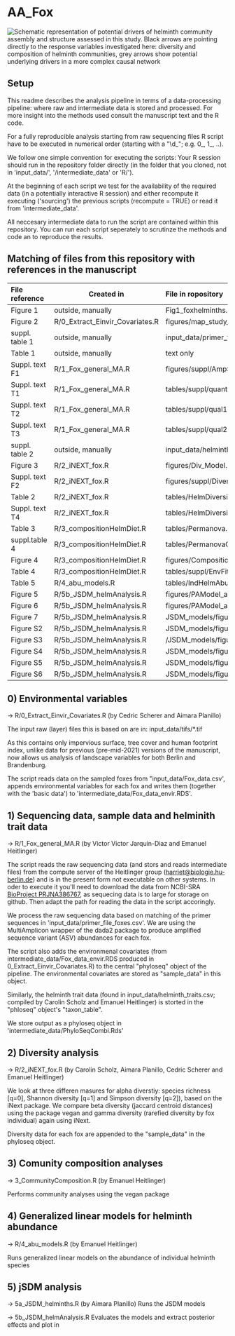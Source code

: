# AA_Fox


![Schematic representation of potential drivers of helminth community
 assembly and structure assessed in this study. Black arrows are
 pointing directly to the response variables investigated here:
 diversity and composition of helminth communities, grey arrows show
 potential underlying drivers in a more complex causal
 network](figures/Fig1_foxhelminths.png?raw=true "Drivers of helminth
 community structure")


## Setup 

This readme describes the analysis pipeline in terms of a
data-processing pipeline: where raw and intermediate data is stored
and processed. For more insight into the methods used consult the
manuscript text and the R code. 

For a fully reproducible analysis starting from raw sequencing files R
script have to be executed in numerical order (starting with a "\\d_";
e.g. 0_, 1_, ..).

We follow one simple convention for executing the scripts: Your R
session should run in the repository folder directly (in the folder
that you cloned, not in 'input_data/', '/intermediate_data' or 'R/').

At the beginning of each script we test for the availability of the
required data (in a potentially interactive R session) and either
recompute it executing ('sourcing') the previous scripts (recompute =
TRUE) or read it from 'intermediate_data'. 

All neccesary intermediate data to run the script are contained within
this repository. You can run each script seperately to scrutinze the
methods and code an to reproduce the results. 

## Matching of files from this repository with references in the manuscript

| File reference | Created in                      | File in ropository                                        |
|:---------------|---------------------------------|:----------------------------------------------------------|
| Figure 1       | outside, manually               | Fig1_foxhelminths.png/svg and above, in this readme       |
| Figure 2       | R/0_Extract_Einvir_Covariates.R | figures/map_study_overview_multi.png                      |
| suppl. table 1 | outside, manually               | input_data/primer_file_foxes.csv                          |
| Table 1        | outside, manually               | text only                                                 |
| Suppl. text F1 | R/1_Fox_general_MA.R            | figures/suppl/AmpSampleHeatmap.png                        |
| Suppl. text T1 | R/1_Fox_general_MA.R            | tables/suppl/quant.html                                   |
| Suppl. text T2 | R/1_Fox_general_MA.R            | tables/suppl/qual1.html                                   |
| Suppl. text T3 | R/1_Fox_general_MA.R            | tables/suppl/qual2.html                                   |
| suppl. table 2 | outside, manually               | input_data/helminth_traits.csv                            |
| Figure 3       | R/2_iNEXT_fox.R                 | figures/Div_Model.png                                     |
| Suppl. text F2 | R/2_iNEXT_fox.R                 | figures/suppl/DiversityHelminth.png                       |
| Table 2        | R/2_iNEXT_fox.R                 | tables/HelmDiversityArea.html                             |
| Suppl. text T4 | R/2_iNEXT_fox.R                 | tables/HelmDiversityConti.html                            |
| Table 3        | R/3_compositionHelmDiet.R       | tables/Permanova.csv                                      |
| suppl.table 4  | R/3_compositionHelmDiet.R       | tables/PermanovaConti.csv                                 |
| Figure 4       | R/3_compositionHelmDiet.R       | figures/CompositionEnvHelm.png                            |
| Table 4        | R/3_compositionHelmDiet.R       | tables/suppl/EnvFitnMDS.csv                               |
| Table 5        | R/4_abu_models.R                | tables/IndHelmAbu.html                                    |
| Figure 5       | R/5b_JSDM_helmAnalysis.R        | figures/PAModel_area_varpart.png                          |
| Figure 6       | R/5b_JSDM_helmAnalysis.R        | figures/PAModel_area_BetaCoefs.png                        |
| Figure 7       | R/5b_JSDM_helmAnalysis.R        | JSDM_models/figures_PA/PAModel_area_GammaCoefs_traits.png |
| Figure S2      | R/5b_JSDM_helmAnalysis.R        | JSDM_models/figures_PA/PAModel_area_sp_assoc.png          |
| Figure S3      | R/5b_JSDM_helmAnalysis.R        | /JSDM_models/figures_PA/VarPart_PAModel_grad.png          |
| Figure S4      | R/5b_JSDM_helmAnalysis.R        | JSDM_models/figures_PA/PAModel_grad_BetaCoefs.png         |
| Figure S5      | R/5b_JSDM_helmAnalysis.R        | JSDM_models/figures_PA/PAModel_grad_GammaCoefs_traits.png |
| Figure S6      | R/5b_JSDM_helmAnalysis.R        | JSDM_models/figures_PA/PAModel_grad_sp_assoc.png          |


## 0) Environmental variables

-> R/0_Extract_Einvir_Covariates.R (by Cedric Scherer and Aimara Planillo)
 
The input raw (layer) files this is based on are in:
input_data/tifs/*.tif

As this contains only impervious surface, tree cover and human
footprint index, unlike data for previous (pre-mid-2021) versions of
the manuscript, now allows us analysis of landscape variables for both
Berlin and Brandenburg.

The script reads data on the sampled foxes from
"input_data/Fox_data.csv', appends environmental variables for each
fox and writes them (together with the 'basic data') to
'intermediate_data/Fox_data_envir.RDS'.

 
## 1) Sequencing data, sample data and helminith trait data

-> R/1_Fox_general_MA.R (by Victor Victor Jarquin-Diaz and Emanuel Heitlinger)

The script reads the raw sequencing data (and stors and reads
intermediate files) from the compute server of the Heitlinger group
(harriet@biologie.hu-berlin.de) and is in the present form not
executable on other systems. In oder to execute it you'll need to
download the data from NCBI-SRA [BioProject
PRJNA386767](https://www.ncbi.nlm.nih.gov/sra/PRJNA386767), as
sequecing data is to large for storage on github. Then adapt the path
for reading the data in the script accoringly.

We process the raw sequencing data based on matching of the primer
sequences in 'input_data/primer_file_foxes.csv'. We are using the
MultiAmplicon wrapper of the dada2 package to produce amplified
sequence variant (ASV) abundances for each fox.

The script also adds the environmenal covariates (from
intermediate_data/Fox_data_envir.RDS produced in
0_Extract_Einvir_Covariates.R) to the central "phyloseq" object of the
pipeline. The environmental covariates are stored as "sample_data" in
this object.

Similarly, the helminth trait data (found in
input_data/helminth_traits.csv; compiled by Carolin Scholz and Emanuel
Heitlinger) is storted in the "phloseq" object's "taxon_table". 
 
We store output as a phyloseq object in
'intermediate_data/PhyloSeqCombi.Rds'

## 2) Diversity analysis


-> R/2_iNEXT_fox.R (by Carolin Scholz, Aimara Planillo, Cedric Scherer
and Emanuel Heitlinger)

We look at three differen masures for alpha diverstiy: species
richness [q=0], Shannon diversity [q=1] and Simpson diversity [q=2]),
based on the iNext package. We compare beta diversity (jaccard
centroid distances) using the package vegan and gamma diversity
(rarefied diversity by fox individual) again using iNext.

Diversity data for each fox are appended to the "sample_data" in the
phyloseq object.

## 3) Comunity composition analyses

-> 3_CommunityComposition.R (by Emanuel Heitlinger)

Performs community analyses using the vegan package


## 4) Generalized linear models for helminth abundance

-> R/4_abu_models.R (by Emanuel Heitlinger)

Runs generalized linear models on the abundance of individual helminth species

## 5) jSDM analysis 


-> 5a_JSDM_helminths.R (by Aimara Planillo)
Runs the JSDM models 

-> 5b_JSDM_helmAnalysis.R
Evaluates the models and extract posterior effects and plot in 

 
